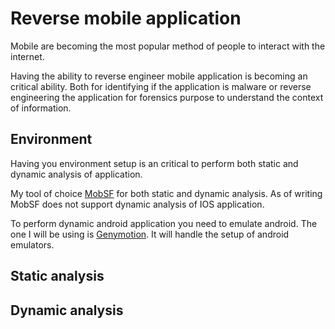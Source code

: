 # Reverse mobile application

Mobile are becoming the most popular method of people to interact with the internet. 
 
Having the ability to reverse engineer mobile application is becoming an critical ability. Both for identifying if the application is malware or reverse engineering the application for forensics purpose to understand the context of information.


## Environment

Having you environment setup is an critical to perform both static and dynamic analysis of application. 

My tool of choice [MobSF](https://github.com/MobSF/Mobile-Security-Framework-MobSF) for both static and dynamic analysis. As of writing MobSF does not support dynamic analysis of IOS application.

To perform dynamic android application you need to emulate android. The one I will be using is [Genymotion](https://www.genymotion.com/). It will handle the setup of android emulators. 


## Static analysis


## Dynamic analysis